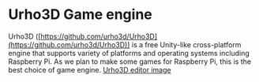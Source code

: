 # Urho3D Game engine
Urho3D ([https://github.com/urho3d/Urho3D](https://github.com/urho3d/Urho3D)) is a free Unity-like cross-platform engine that supports variety of platforms and operating systems including Raspberry Pi. As we plan to make some games for Raspberry Pi, this is the best choice of game engine.
[Urho3D editor image](http://apepehalab.eu5.net/img/urho.png)
